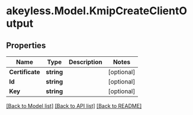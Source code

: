 # akeyless.Model.KmipCreateClientOutput
## Properties

Name | Type | Description | Notes
------------ | ------------- | ------------- | -------------
**Certificate** | **string** |  | [optional] 
**Id** | **string** |  | [optional] 
**Key** | **string** |  | [optional] 

[[Back to Model list]](../README.md#documentation-for-models) [[Back to API list]](../README.md#documentation-for-api-endpoints) [[Back to README]](../README.md)

